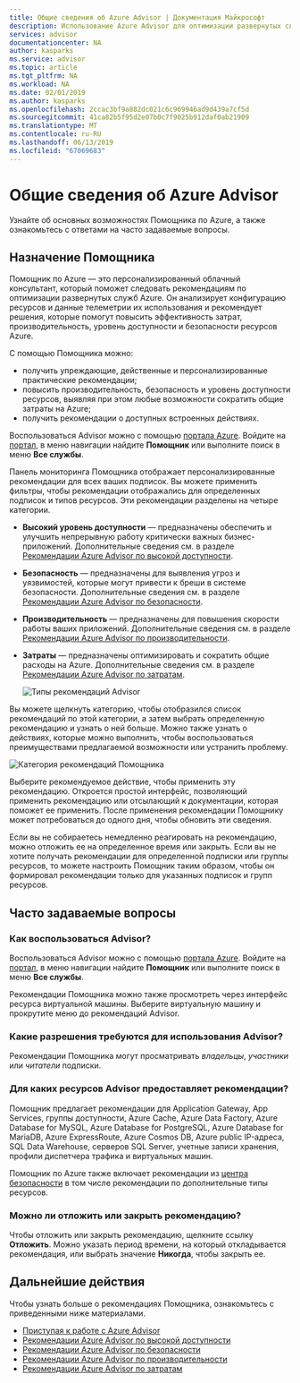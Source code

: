 ```yaml
---
title: Общие сведения об Azure Advisor | Документация Майкрософт
description: Использование Azure Advisor для оптимизации развернутых служб Azure.
services: advisor
documentationcenter: NA
author: kasparks
ms.service: advisor
ms.topic: article
ms.tgt_pltfrm: NA
ms.workload: NA
ms.date: 02/01/2019
ms.author: kasparks
ms.openlocfilehash: 2ccac3bf9a882dc021c6c969946ad9d439a7cf5d
ms.sourcegitcommit: 41ca82b5f95d2e07b0c7f9025b912daf0ab21909
ms.translationtype: MT
ms.contentlocale: ru-RU
ms.lasthandoff: 06/13/2019
ms.locfileid: "67069683"
---
```

# <a name="introduction-to-azure-advisor"></a>Общие сведения об Azure Advisor

Узнайте об основных возможностях Помощника по Azure, а также ознакомьтесь с ответами на часто задаваемые вопросы.

## <a name="what-is-advisor"></a>Назначение Помощника
Помощник по Azure — это персонализированный облачный консультант, который поможет следовать рекомендациям по оптимизации развернутых служб Azure. Он анализирует конфигурацию ресурсов и данные телеметрии их использования и рекомендует решения, которые помогут повысить эффективность затрат, производительность, уровень доступности и безопасности ресурсов Azure.

С помощью Помощника можно:
* получить упреждающие, действенные и персонализированные практические рекомендации; 
* повысить производительность, безопасность и уровень доступности ресурсов, выявляя при этом любые возможности сократить общие затраты на Azure;
* получить рекомендации о доступных встроенных действиях.

Воспользоваться Advisor можно с помощью [портала Azure](https://aka.ms/azureadvisordashboard). Войдите на [портал](https://portal.azure.com), в меню навигации найдите **Помощник** или выполните поиск в меню **Все службы**.

Панель мониторинга Помощника отображает персонализированные рекомендации для всех ваших подписок.  Вы можете применить фильтры, чтобы рекомендации отображались для определенных подписок и типов ресурсов.  Эти рекомендации разделены на четыре категории. 

* **Высокий уровень доступности** — предназначены обеспечить и улучшить непрерывную работу критически важных бизнес-приложений. Дополнительные сведения см. в разделе [Рекомендации Azure Advisor по высокой доступности](advisor-high-availability-recommendations.md).
* **Безопасность** — предназначены для выявления угроз и уязвимостей, которые могут привести к бреши в системе безопасности. Дополнительные сведения см. в разделе [Рекомендации Azure Advisor по безопасности](advisor-security-recommendations.md).
* **Производительность** — предназначены для повышения скорости работы ваших приложений. Дополнительные сведения см. в разделе [Рекомендации Azure Advisor по производительности](advisor-performance-recommendations.md).
* **Затраты** — предназначены оптимизировать и сократить общие расходы на Azure. Дополнительные сведения см. в разделе [Рекомендации Azure Advisor по затратам](advisor-cost-recommendations.md).

  ![Типы рекомендаций Advisor](./media/advisor-overview/advisor-dashboard.png)

Вы можете щелкнуть категорию, чтобы отобразился список рекомендаций по этой категории, а затем выбрать определенную рекомендацию и узнать о ней больше.  Можно также узнать о действиях, которые можно выполнить, чтобы воспользоваться преимуществами предлагаемой возможности или устранить проблему.

![Категория рекомендаций Помощника](./media/advisor-overview/advisor-ha-category-example.png) 

Выберите рекомендуемое действие, чтобы применить эту рекомендацию.  Откроется простой интерфейс, позволяющий применить рекомендацию или отсылающий к документации, которая поможет ее применить.  После применения рекомендации Помощнику может потребоваться до одного дня, чтобы обновить эти сведения.

Если вы не собираетесь немедленно реагировать на рекомендацию, можно отложить ее на определенное время или закрыть.  Если вы не хотите получать рекомендации для определенной подписки или группы ресурсов, то можете настроить Помощник таким образом, чтобы он формировал рекомендации только для указанных подписок и групп ресурсов.

## <a name="frequently-asked-questions"></a>Часто задаваемые вопросы

### <a name="how-do-i-access-advisor"></a>Как воспользоваться Advisor?
Воспользоваться Advisor можно с помощью [портала Azure](https://aka.ms/azureadvisordashboard). Войдите на [портал](https://portal.azure.com), в меню навигации найдите **Помощник** или выполните поиск в меню **Все службы**.

Рекомендации Помощника можно также просмотреть через интерфейс ресурса виртуальной машины. Выберите виртуальную машину и прокрутите меню до рекомендаций Advisor. 

### <a name="what-permissions-do-i-need-to-access-advisor"></a>Какие разрешения требуются для использования Advisor?
 
Рекомендации Помощника могут просматривать *владельцы*, *участники* или *читатели* подписки.

### <a name="what-resources-does-advisor-provide-recommendations-for"></a>Для каких ресурсов Advisor предоставляет рекомендации?

Помощник предлагает рекомендации для Application Gateway, App Services, группы доступности, Azure Cache, Azure Data Factory, Azure Database for MySQL, Azure Database for PostgreSQL, Azure Database for MariaDB, Azure ExpressRoute, Azure Cosmos DB, Azure public IP-адреса, SQL Data Warehouse, серверов SQL Server, учетные записи хранения, профили диспетчера трафика и виртуальных машин.

Помощник по Azure также включает рекомендации из [центра безопасности](https://docs.microsoft.com/azure/security-center/security-center-recommendations) в том числе рекомендации по дополнительные типы ресурсов.

### <a name="can-i-postpone-or-dismiss-a-recommendation"></a>Можно ли отложить или закрыть рекомендацию?

Чтобы отложить или закрыть рекомендацию, щелкните ссылку **Отложить**. Можно указать период времени, на который откладывается рекомендация, или выбрать значение **Никогда**, чтобы закрыть ее.

## <a name="next-steps"></a>Дальнейшие действия

Чтобы узнать больше о рекомендациях Помощника, ознакомьтесь с приведенными ниже материалами.

* [Приступая к работе с Azure Advisor](advisor-get-started.md)
* [Рекомендации Azure Advisor по высокой доступности](advisor-high-availability-recommendations.md)
* [Рекомендации Azure Advisor по безопасности](advisor-security-recommendations.md)
* [Рекомендации Azure Advisor по производительности](advisor-performance-recommendations.md)
* [Рекомендации Azure Advisor по затратам](advisor-cost-recommendations.md)

